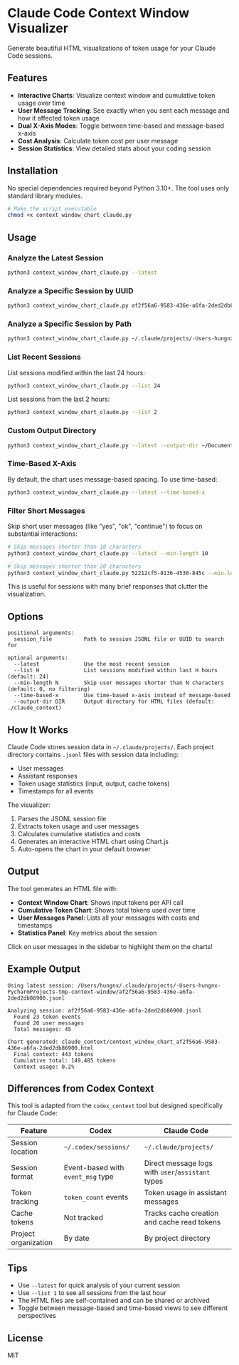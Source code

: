 # Claude Code Context Window Visualizer

Generate beautiful HTML visualizations of token usage for your Claude Code sessions.

## Features

- **Interactive Charts**: Visualize context window and cumulative token usage over time
- **User Message Tracking**: See exactly when you sent each message and how it affected token usage
- **Dual X-Axis Modes**: Toggle between time-based and message-based x-axis
- **Cost Analysis**: Calculate token cost per user message
- **Session Statistics**: View detailed stats about your coding session

## Installation

No special dependencies required beyond Python 3.10+. The tool uses only standard library modules.

```bash
# Make the script executable
chmod +x context_window_chart_claude.py
```

## Usage

### Analyze the Latest Session

```bash
python3 context_window_chart_claude.py --latest
```

### Analyze a Specific Session by UUID

```bash
python3 context_window_chart_claude.py af2f56a6-9583-436e-a6fa-2ded2db86900
```

### Analyze a Specific Session by Path

```bash
python3 context_window_chart_claude.py ~/.claude/projects/-Users-hungnx-PycharmProjects-tmp-context-window/af2f56a6-9583-436e-a6fa-2ded2db86900.jsonl
```

### List Recent Sessions

List sessions modified within the last 24 hours:
```bash
python3 context_window_chart_claude.py --list 24
```

List sessions from the last 2 hours:
```bash
python3 context_window_chart_claude.py --list 2
```

### Custom Output Directory

```bash
python3 context_window_chart_claude.py --latest --output-dir ~/Documents/claude_charts
```

### Time-Based X-Axis

By default, the chart uses message-based spacing. To use time-based:
```bash
python3 context_window_chart_claude.py --latest --time-based-x
```

### Filter Short Messages

Skip short user messages (like "yes", "ok", "continue") to focus on substantial interactions:
```bash
# Skip messages shorter than 10 characters
python3 context_window_chart_claude.py --latest --min-length 10

# Skip messages shorter than 20 characters
python3 context_window_chart_claude.py 52212cf5-8136-4530-845c --min-length 20
```

This is useful for sessions with many brief responses that clutter the visualization.

## Options

```
positional arguments:
  session_file          Path to session JSONL file or UUID to search for

optional arguments:
  --latest              Use the most recent session
  --list H              List sessions modified within last H hours (default: 24)
  --min-length N        Skip user messages shorter than N characters (default: 0, no filtering)
  --time-based-x        Use time-based x-axis instead of message-based
  --output-dir DIR      Output directory for HTML files (default: ./claude_context)
```

## How It Works

Claude Code stores session data in `~/.claude/projects/`. Each project directory contains `.jsonl` files with session data including:
- User messages
- Assistant responses
- Token usage statistics (input, output, cache tokens)
- Timestamps for all events

The visualizer:
1. Parses the JSONL session file
2. Extracts token usage and user messages
3. Calculates cumulative statistics and costs
4. Generates an interactive HTML chart using Chart.js
5. Auto-opens the chart in your default browser

## Output

The tool generates an HTML file with:
- **Context Window Chart**: Shows input tokens per API call
- **Cumulative Token Chart**: Shows total tokens used over time
- **User Messages Panel**: Lists all your messages with costs and timestamps
- **Statistics Panel**: Key metrics about the session

Click on user messages in the sidebar to highlight them on the charts!

## Example Output

```
Using latest session: /Users/hungnx/.claude/projects/-Users-hungnx-PycharmProjects-tmp-context-window/af2f56a6-9583-436e-a6fa-2ded2db86900.jsonl

Analyzing session: af2f56a6-9583-436e-a6fa-2ded2db86900.jsonl
  Found 23 token events
  Found 20 user messages
  Total messages: 45

Chart generated: claude_context/context_window_chart_af2f56a6-9583-436e-a6fa-2ded2db86900.html
  Final context: 443 tokens
  Cumulative total: 149,485 tokens
  Context usage: 0.2%
```

## Differences from Codex Context

This tool is adapted from the `codex_context` tool but designed specifically for Claude Code:

| Feature | Codex | Claude Code |
|---------|-------|-------------|
| Session location | `~/.codex/sessions/` | `~/.claude/projects/` |
| Session format | Event-based with `event_msg` type | Direct message logs with `user`/`assistant` types |
| Token tracking | `token_count` events | Token usage in assistant messages |
| Cache tokens | Not tracked | Tracks cache creation and cache read tokens |
| Project organization | By date | By project directory |

## Tips

- Use `--latest` for quick analysis of your current session
- Use `--list 1` to see all sessions from the last hour
- The HTML files are self-contained and can be shared or archived
- Toggle between message-based and time-based views to see different perspectives

## License

MIT
